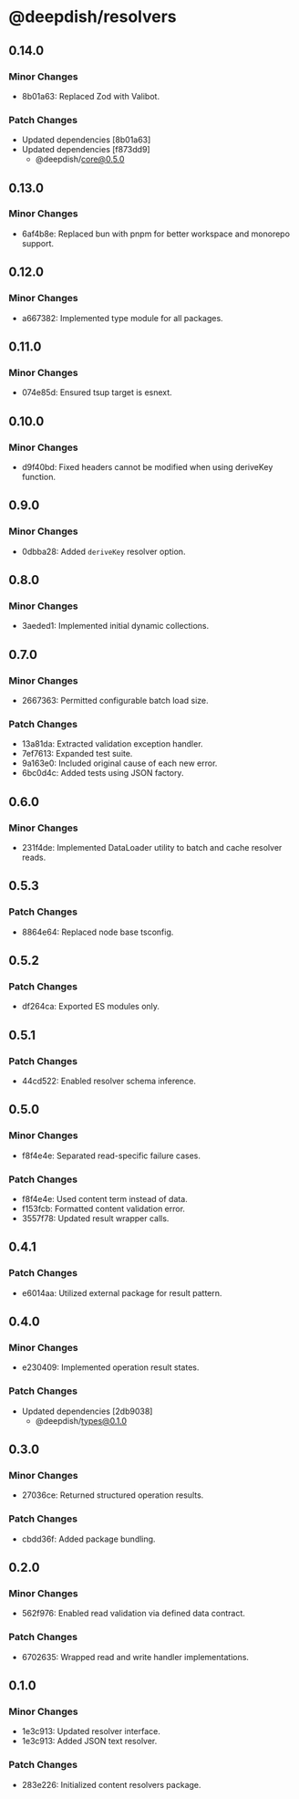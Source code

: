 # @deepdish/resolvers

## 0.14.0

### Minor Changes

- 8b01a63: Replaced Zod with Valibot.

### Patch Changes

- Updated dependencies [8b01a63]
- Updated dependencies [f873dd9]
  - @deepdish/core@0.5.0

## 0.13.0

### Minor Changes

- 6af4b8e: Replaced bun with pnpm for better workspace and monorepo support.

## 0.12.0

### Minor Changes

- a667382: Implemented type module for all packages.

## 0.11.0

### Minor Changes

- 074e85d: Ensured tsup target is esnext.

## 0.10.0

### Minor Changes

- d9f40bd: Fixed headers cannot be modified when using deriveKey function.

## 0.9.0

### Minor Changes

- 0dbba28: Added `deriveKey` resolver option.

## 0.8.0

### Minor Changes

- 3aeded1: Implemented initial dynamic collections.

## 0.7.0

### Minor Changes

- 2667363: Permitted configurable batch load size.

### Patch Changes

- 13a81da: Extracted validation exception handler.
- 7ef7613: Expanded test suite.
- 9a163e0: Included original cause of each new error.
- 6bc0d4c: Added tests using JSON factory.

## 0.6.0

### Minor Changes

- 231f4de: Implemented DataLoader utility to batch and cache resolver reads.

## 0.5.3

### Patch Changes

- 8864e64: Replaced node base tsconfig.

## 0.5.2

### Patch Changes

- df264ca: Exported ES modules only.

## 0.5.1

### Patch Changes

- 44cd522: Enabled resolver schema inference.

## 0.5.0

### Minor Changes

- f8f4e4e: Separated read-specific failure cases.

### Patch Changes

- f8f4e4e: Used content term instead of data.
- f153fcb: Formatted content validation error.
- 3557f78: Updated result wrapper calls.

## 0.4.1

### Patch Changes

- e6014aa: Utilized external package for result pattern.

## 0.4.0

### Minor Changes

- e230409: Implemented operation result states.

### Patch Changes

- Updated dependencies [2db9038]
  - @deepdish/types@0.1.0

## 0.3.0

### Minor Changes

- 27036ce: Returned structured operation results.

### Patch Changes

- cbdd36f: Added package bundling.

## 0.2.0

### Minor Changes

- 562f976: Enabled read validation via defined data contract.

### Patch Changes

- 6702635: Wrapped read and write handler implementations.

## 0.1.0

### Minor Changes

- 1e3c913: Updated resolver interface.
- 1e3c913: Added JSON text resolver.

### Patch Changes

- 283e226: Initialized content resolvers package.

